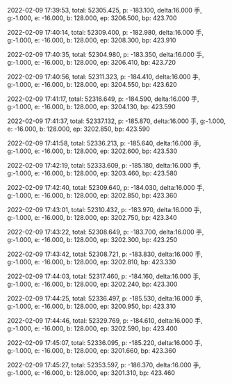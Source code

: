 2022-02-09 17:39:53, total: 52305.425, p: -183.100, delta:16.000 手, g:-1.000, e: -16.000, b: 128.000, ep: 3206.500, bp: 423.700

2022-02-09 17:40:14, total: 52309.400, p: -182.980, delta:16.000 手, g:-1.000, e: -16.000, b: 128.000, ep: 3208.300, bp: 423.910

2022-02-09 17:40:35, total: 52304.980, p: -183.350, delta:16.000 手, g:-1.000, e: -16.000, b: 128.000, ep: 3206.410, bp: 423.720

2022-02-09 17:40:56, total: 52311.323, p: -184.410, delta:16.000 手, g:-1.000, e: -16.000, b: 128.000, ep: 3204.550, bp: 423.620

2022-02-09 17:41:17, total: 52316.649, p: -184.590, delta:16.000 手, g:-1.000, e: -16.000, b: 128.000, ep: 3204.130, bp: 423.590

2022-02-09 17:41:37, total: 52337.132, p: -185.870, delta:16.000 手, g:-1.000, e: -16.000, b: 128.000, ep: 3202.850, bp: 423.590

2022-02-09 17:41:58, total: 52336.213, p: -185.640, delta:16.000 手, g:-1.000, e: -16.000, b: 128.000, ep: 3202.600, bp: 423.530

2022-02-09 17:42:19, total: 52333.609, p: -185.180, delta:16.000 手, g:-1.000, e: -16.000, b: 128.000, ep: 3203.460, bp: 423.580

2022-02-09 17:42:40, total: 52309.640, p: -184.030, delta:16.000 手, g:-1.000, e: -16.000, b: 128.000, ep: 3202.850, bp: 423.360

2022-02-09 17:43:01, total: 52310.432, p: -183.970, delta:16.000 手, g:-1.000, e: -16.000, b: 128.000, ep: 3202.750, bp: 423.340

2022-02-09 17:43:22, total: 52308.649, p: -183.700, delta:16.000 手, g:-1.000, e: -16.000, b: 128.000, ep: 3202.300, bp: 423.250

2022-02-09 17:43:42, total: 52308.721, p: -183.830, delta:16.000 手, g:-1.000, e: -16.000, b: 128.000, ep: 3202.810, bp: 423.330

2022-02-09 17:44:03, total: 52317.460, p: -184.160, delta:16.000 手, g:-1.000, e: -16.000, b: 128.000, ep: 3202.240, bp: 423.300

2022-02-09 17:44:25, total: 52336.497, p: -185.530, delta:16.000 手, g:-1.000, e: -16.000, b: 128.000, ep: 3200.950, bp: 423.310

2022-02-09 17:44:46, total: 52329.769, p: -184.610, delta:16.000 手, g:-1.000, e: -16.000, b: 128.000, ep: 3202.590, bp: 423.400

2022-02-09 17:45:07, total: 52336.095, p: -185.220, delta:16.000 手, g:-1.000, e: -16.000, b: 128.000, ep: 3201.660, bp: 423.360

2022-02-09 17:45:27, total: 52353.597, p: -186.370, delta:16.000 手, g:-1.000, e: -16.000, b: 128.000, ep: 3201.310, bp: 423.460